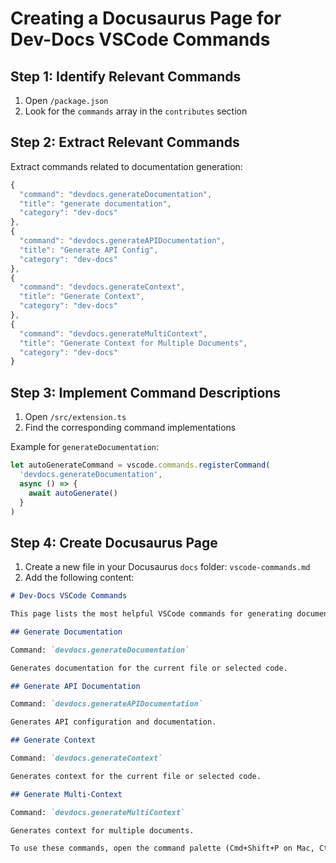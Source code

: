 

  # Creating a Docusaurus Page for Dev-Docs VSCode Commands

## Step 1: Identify Relevant Commands

1. Open `/package.json`
2. Look for the `commands` array in the `contributes` section

## Step 2: Extract Relevant Commands

Extract commands related to documentation generation:

```javascript
{
  "command": "devdocs.generateDocumentation",
  "title": "generate documentation",
  "category": "dev-docs"
},
{
  "command": "devdocs.generateAPIDocumentation",
  "title": "Generate API Config",
  "category": "dev-docs"
},
{
  "command": "devdocs.generateContext",
  "title": "Generate Context",
  "category": "dev-docs"
},
{
  "command": "devdocs.generateMultiContext",
  "title": "Generate Context for Multiple Documents",
  "category": "dev-docs"
}
```

## Step 3: Implement Command Descriptions

1. Open `/src/extension.ts`
2. Find the corresponding command implementations

Example for `generateDocumentation`:

```typescript
let autoGenerateCommand = vscode.commands.registerCommand(
  'devdocs.generateDocumentation',
  async () => {
    await autoGenerate()
  }
)
```

## Step 4: Create Docusaurus Page

1. Create a new file in your Docusaurus `docs` folder: `vscode-commands.md`
2. Add the following content:

```markdown
# Dev-Docs VSCode Commands

This page lists the most helpful VSCode commands for generating documentation using Dev-Docs.

## Generate Documentation

Command: `devdocs.generateDocumentation`

Generates documentation for the current file or selected code.

## Generate API Documentation

Command: `devdocs.generateAPIDocumentation`

Generates API configuration and documentation.

## Generate Context

Command: `devdocs.generateContext`

Generates context for the current file or selected code.

## Generate Multi-Context

Command: `devdocs.generateMultiContext`

Generates context for multiple documents.

To use these commands, open the command palette (Cmd+Shift+P on Mac, Ctrl+Shift+P on Windows/Linux) and type the command name.
```



  